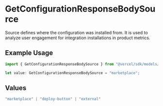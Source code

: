 # GetConfigurationResponseBodySource

Source defines where the configuration was installed from. It is used to analyze user engagement for integration installations in product metrics.

## Example Usage

```typescript
import { GetConfigurationResponseBodySource } from "@vercel/sdk/models/getconfigurationop.js";

let value: GetConfigurationResponseBodySource = "marketplace";
```

## Values

```typescript
"marketplace" | "deploy-button" | "external"
```